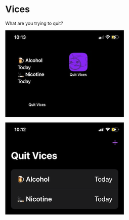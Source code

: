 # Vices

What are you trying to quit?

![ss](Assets/screenshots/repo2.png)

![ss](Assets/screenshots/repo.png)

